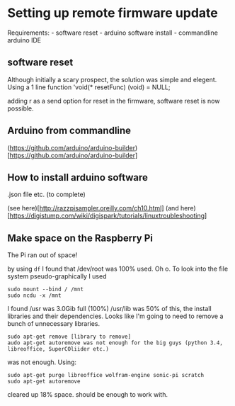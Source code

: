# Setting up remote firmware update

Requirements:
	- software reset
	- arduino software install
	- commandline arduino IDE



## software reset
Although initially a scary prospect, the solution was simple and elegent.
Using a 1 line function 'void(* resetFunc) (void) = NULL;

adding r as a send option for reset in the firmware, software reset is now possible.

## Arduino from commandline
(https://github.com/arduino/arduino-builder)[https://github.com/arduino/arduino-builder]

## How to install arduino software
.json file etc. (to complete)

(see here)[http://razzpisampler.oreilly.com/ch10.html]
(and here)[https://digistump.com/wiki/digispark/tutorials/linuxtroubleshooting]

## Make space on the Raspberry Pi
The Pi ran out of space!

by using `df` I found that /dev/root was 100% used. Oh o.
To look into the file system pseudo-graphically I used 
```
sudo mount --bind / /mnt
sudo ncdu -x /mnt
```
I found /usr was 3.0Gib full (100%)
/usr/lib was 50% of this, the install libraries and their dependencies.
Looks like I'm going to need to remove a bunch of unnecessary libraries.
```
sudo apt-get remove [library to remove]
audo apt-get autoremove was not enough for the big guys (python 3.4, libreoffice, SuperCOliider etc.)
```
was not enough.
Using:
```
sudo apt-get purge libreoffice wolfram-engine sonic-pi scratch
sudo apt-get autoremove
```
cleared up 18% space.
should be enough to work with.

